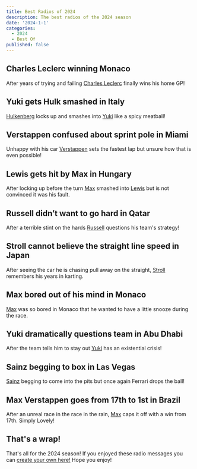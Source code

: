```yaml
---
title: Best Radios of 2024
description: The best radios of the 2024 season
date: '2024-1-1'
categories:
  - 2024
  - Best Of
published: false
---
```


<script>
  import ArticleRadioBox from "$lib/renderers/ArticleRadioBox.svelte";
  import RadioBoxMessage from "$lib/renderers/RadioBoxMessage.svelte";
  import { drivers } from "$lib/seasons/2024";

  const { charles_leclerc, yuki_tsunoda, max_verstappen, george_russell, lance_stroll, carlos_sainz } = drivers
</script>

## Charles Leclerc winning Monaco

After years of trying and failing [Charles Leclerc](/?d=charles_leclerc) finally wins his home GP!

<ArticleRadioBox driver={charles_leclerc}>
  <RadioBoxMessage type="team" text="We won it! FINALLY!" />
  <RadioBoxMessage type="driver" text="YESSSSSS!!! YESSS! HA HA! YESSS! YES, YES, YES! AHHHHH! I need to cool down, but myself as well." />
  <RadioBoxMessage type="team" text="Yeah, don’t worry. We’ll think about that later… with some champagne." />
  <RadioBoxMessage type="driver" text="Tonight is going to be a big night." />
  <RadioBoxMessage type="team" text="We all stay here." />
  <RadioBoxMessage type="driver" text="You better! You better stay! I hope Jimmy’z is ready." />
</ArticleRadioBox>

## Yuki gets Hulk smashed in Italy

[Hulkenberg](/?d=nico_hulkenberg) locks up and smashes into [Yuki](/?d=yuki_tsunoda) like a spicy meatball!

<ArticleRadioBox driver={yuki_tsunoda}>
  <RadioBoxMessage type="driver" text="Yep. That guy just smashed into me. I have damage. Yeah… what a salami, honestly." />
</ArticleRadioBox>

## Verstappen confused about sprint pole in Miami

Unhappy with his car [Verstappen](/?d=max_verstappen) sets the fastest lap but unsure how that is even possible!

<ArticleRadioBox driver={max_verstappen}>
  <RadioBoxMessage type="team" text="OK, I think that’s it. That’s P1, Max." />
  <RadioBoxMessage type="driver" text="LOL. But what happened to the others? Mate, this was terrible. I mean, I’ll take it. But… yeah, ha!" />
</ArticleRadioBox>

## Lewis gets hit by Max in Hungary

After locking up before the turn [Max](/?d=max_verstappen) smashed into [Lewis](/?d=lewis_hamilton) but is not convinced it was his fault.

<ArticleRadioBox driver={max_verstappen}>
  <RadioBoxMessage type="driver" text="Yeah, he moved under braking!" />
  <RadioBoxMessage type="team" text="I’m not even gonna get into a radio fight with the other teams Max. We’ll let the stewards do their thing. It’s childish on the radio, childish." />
</ArticleRadioBox>

## Russell didn’t want to go hard in Qatar

After a terrible stint on the hards [Russell](/?d=george_russell) questions his team's strategy!

<ArticleRadioBox driver={george_russell}>
  <RadioBoxMessage type="driver" text="Why have we put hards on?! Why have we put the ****** hards back on?! They’re ******" />
</ArticleRadioBox>

## Stroll cannot believe the straight line speed in Japan

After seeing the car he is chasing pull away on the straight, [Stroll](/?d=lance_stroll) remembers his years in karting.

<ArticleRadioBox driver={lance_stroll}>
  <RadioBoxMessage type="driver" text="IT’S UNBELIEVABLE HOW BAD OUR SPEED IS ON THE STRAIGHT MAN… LIKE… IT’S A DIFFERENT CATEGORY!" />
</ArticleRadioBox>

## Max bored out of his mind in Monaco

[Max](/?d=max_verstappen) was so bored in Monaco that he wanted to have a little snooze during the race.

<ArticleRadioBox driver={max_verstappen}>
  <RadioBoxMessage type="driver" text="This is boring! Should have brought my pillow." />
</ArticleRadioBox>

## Yuki dramatically questions team in Abu Dhabi

After the team tells him to stay out [Yuki](/?d=yuki_tsunoda) has an existential crisis!

<ArticleRadioBox driver={yuki_tsunoda}>
  <RadioBoxMessage type="team" text="Stay out." />
  <RadioBoxMessage type="driver" text="Why?!" />
</ArticleRadioBox>

## Sainz begging to box in Las Vegas

[Sainz](/?d=carlos_sainz) begging to come into the pits but once again Ferrari drops the ball!

<ArticleRadioBox driver={carlos_sainz}>
  <RadioBoxMessage type="driver" text="Box me guys, box me! Yes? Hello?" />
  <RadioBoxMessage type="team" text="And box, Carlos box. Pit Confirm and box. Stay out, stay out, stay out!" />
  <RadioBoxMessage type="driver" text="What happened?" />
  <RadioBoxMessage type="team" text="We’re not ready" />
  <RadioBoxMessage type="driver" text="WAKE UP GUYS! COME ON!" />
</ArticleRadioBox>

## Max Verstappen goes from 17th to 1st in Brazil

After an unreal race in the race in the rain, [Max](/?d=max_verstappen) caps it off with a win from 17th. Simply Lovely!

<ArticleRadioBox driver={max_verstappen}>
  <RadioBoxMessage type="team" text="It’s been a long time coming mate, but boy was that worth the wait. You are the man." />
  <RadioBoxMessage type="driver" text="OOOHHH YESSS!!! HA HA! What an unbelievable race guys! You know what that is? Simply lovely! I’ll tell you that!" />
</ArticleRadioBox>

## That's a wrap!

That's all for the 2024 season! If you enjoyed these radio messages you can [create your own here!](/) Hope you enjoy!
